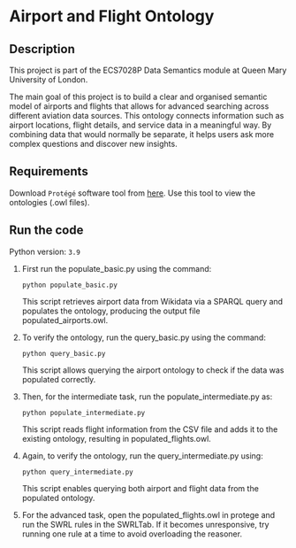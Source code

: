 # Airport and Flight Ontology 

Description
-----------

This project is part of the ECS7028P Data Semantics module at Queen Mary University of London.

The main goal of this project is to build a clear and organised semantic model of airports and flights that allows for advanced searching across different aviation data sources. This ontology connects information such as airport locations, flight details, and service data in a meaningful way. By combining data that would normally be separate, it helps users ask more complex questions and discover new insights.

Requirements
------------

Download `Protégé` software tool from [here](https://protege.stanford.edu). Use this tool to view the ontologies (.owl files).


Run the code
-----------
Python version: `3.9`

1. First run the populate_basic.py using the command: 

    ```
    python populate_basic.py 
    ```
    
    This script retrieves airport data from Wikidata via a SPARQL query and  populates the ontology, producing the output file populated_airports.owl. 

2. To verify the ontology, run the query_basic.py using the command: 

    ```
    python query_basic.py 
    ```
    
    This script allows querying the airport ontology to check if the data was populated correctly. 

3. Then, for the intermediate task, run the populate_intermediate.py as: 
 
    ```
    python populate_intermediate.py 
    ```
    
    This script reads flight information from the CSV file and adds it to the existing ontology, resulting in populated_flights.owl. 

4. Again, to verify the ontology, run the query_intermediate.py using: 
 
    ```
    python query_intermediate.py 
    ```
    This script enables querying both airport and flight data from the populated ontology. 

5. For the advanced task, open the populated_flights.owl in protege and run  the SWRL rules in the SWRLTab. If it becomes unresponsive, try running  one rule at a time to avoid overloading the reasoner.